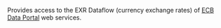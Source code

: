 Provides access to the EXR Dataflow (currency exchange rates) of [ECB Data Portal](https://data.ecb.europa.eu) web services.